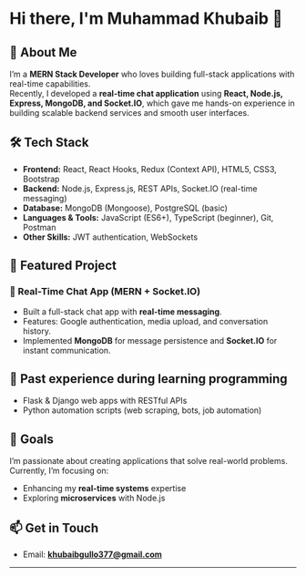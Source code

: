 # Hi there, I'm Muhammad Khubaib 👋

## 🚀 About Me
I’m a **MERN Stack Developer** who loves building full-stack applications with real-time capabilities.  
Recently, I developed a **real-time chat application** using **React, Node.js, Express, MongoDB, and Socket.IO**, which gave me hands-on experience in building scalable backend services and smooth user interfaces.

## 🛠️ Tech Stack
- **Frontend:** React, React Hooks, Redux (Context API), HTML5, CSS3, Bootstrap  
- **Backend:** Node.js, Express.js, REST APIs, Socket.IO (real-time messaging)  
- **Database:** MongoDB (Mongoose), PostgreSQL (basic)  
- **Languages & Tools:** JavaScript (ES6+), TypeScript (beginner), Git, Postman  
- **Other Skills:** JWT authentication, WebSockets

## 📌 Featured Project
### 🔹 Real-Time Chat App (MERN + Socket.IO)
- Built a full-stack chat app with **real-time messaging**.  
- Features: Google authentication, media upload, and conversation history.  
- Implemented **MongoDB** for message persistence and **Socket.IO** for instant communication.  

## 🌟 Past experience during learning programming
- Flask & Django web apps with RESTful APIs  
- Python automation scripts (web scraping, bots, job automation)  

## 🎯 Goals
I’m passionate about creating applications that solve real-world problems. Currently, I’m focusing on:  
- Enhancing my **real-time systems** expertise  
- Exploring **microservices** with Node.js  

## 📫 Get in Touch
- Email: **khubaibgullo377@gmail.com**  

---
